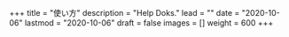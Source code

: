 +++
title = "使い方"
description = "Help Doks."
lead = ""
date = "2020-10-06"
lastmod = "2020-10-06"
draft = false
images = []
weight = 600
+++
